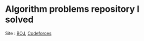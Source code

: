 # Algorithm problems repository I solved

Site : [BOJ](https://www.acmicpc.net/), [Codeforces](https://codeforces.com/)
